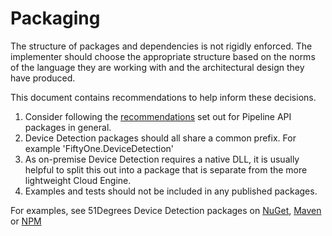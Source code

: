 # Packaging

The structure of packages and dependencies is not rigidly enforced. The implementer
should choose the appropriate structure based on the norms of the language they are
working with and the architectural design they have produced.

This document contains recommendations to help inform these decisions.

1. Consider following the [recommendations](../pipeline-specification/packaging-and-structure.md)
   set out for Pipeline API packages in general.
2. Device Detection packages should all share a common prefix. For example
   'FiftyOne.DeviceDetection'
3. As on-premise Device Detection requires a native DLL, it is usually helpful to
   split this out into a package that is separate from the more lightweight
   Cloud Engine.
4. Examples and tests should not be included in any published packages.

For examples, see 51Degrees Device Detection packages on
[NuGet](https://www.nuget.org/packages?q=FiftyOne.DeviceDetection),
[Maven](https://central.sonatype.com/search?namespace=com.51degrees&q=device-detection)
or [NPM](https://www.npmjs.com/search?q=fiftyone.devicedetection)

